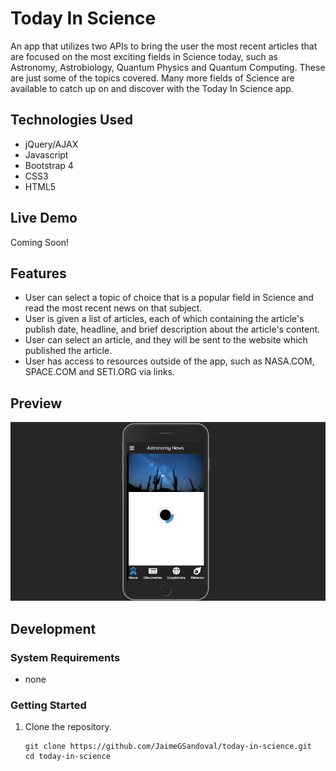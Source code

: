 # Today In Science
An app that utilizes two APIs to bring the user the most recent articles that are focused on the most exciting fields in Science today, such as Astronomy, Astrobiology, Quantum Physics and Quantum Computing. These are just some of the topics covered. Many more fields of Science are available to catch up on and discover with the Today In Science app.  

## Technologies Used

- jQuery/AJAX
- Javascript
- Bootstrap 4
- CSS3
- HTML5


## Live Demo

Coming Soon!

## Features

- User can select a topic of choice that is a popular field in Science and read the most recent news on that subject.
- User is given a list of articles, each of which containing the article's publish date, headline, and brief description about the article's content.
- User can select an article, and they will be sent to the website which published the article.
- User has access to resources outside of the app, such as NASA.COM, SPACE.COM and SETI.ORG via links.

## Preview

![today-in-science](images/today-in-science.gif)

## Development

### System Requirements

- none

### Getting Started

1. Clone the repository.

    ```shell
    git clone https://github.com/JaimeGSandoval/today-in-science.git
    cd today-in-science
    ```

